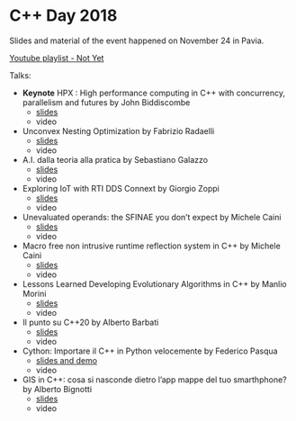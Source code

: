 # C++ Day 2018
Slides and material of the event happened on November 24 in Pavia.

[Youtube playlist - Not Yet](https://www.youtube.com/)

Talks:

* **Keynote** HPX : High performance computing in C++ with concurrency, parallelism and futures by John Biddiscombe
  * [slides](/Keynote%20HPX%20-%20John%20Biddiscombe.pdf)
  * video
* Unconvex Nesting Optimization by Fabrizio Radaelli
  * [slides](/Unconvex%20Nesting%20Optimization%20-%20Fabrizio%20Radaelli.pptx)
  * video
* A.I. dalla teoria alla pratica by Sebastiano Galazzo
  * [slides](/AI%20-%20Sebastiano%20Galazzo.pptx)
  * video
* Exploring IoT with RTI DDS Connext by Giorgio Zoppi
  * [slides](/Exploring%20IoT%20with%20RTI%20DDS.pdf)
  * video
* Unevaluated operands: the SFINAE you don’t expect by Michele Caini
  * [slides](/Unevaluated%20Operands%20-%20Michele%20Caini.pdf)
  * video
* Macro free non intrusive runtime reflection system in C++ by Michele Caini
  * [slides](/Runtime%20Reflection%20-%20Michele%20Caini.pdf)
  * video
* Lessons Learned Developing Evolutionary Algorithms in C++ by Manlio Morini
  * [slides](/Lessons%20Learned%20Developing%20Evolutionary%20Algorithms%20in%20C%2B%2B%20-%20Manlio%20Morini.pdf)
  * video
* Il punto su C++20 by Alberto Barbati
  * [slides](/Il%20Punto%20su%20C%2B%2B20%20-%20Alberto%20Barbati.pdf)
  * video
* Cython: Importare il C++ in Python velocemente by Federico Pasqua
  * [slides and demo](/Cython)
  * video
* GIS in C++: cosa si nasconde dietro l’app mappe del tuo smarthphone? by Alberto Bignotti
  * [slides](/GISinCPP.pptx)
  * video
